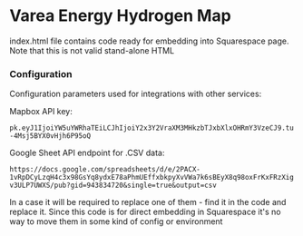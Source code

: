 # Varea Energy Hydrogen Map

index.html file contains code ready for embedding into Squarespace page. Note that this is not valid stand-alone HTML

### Configuration

Configuration parameters used for integrations with other services:

Mapbox API key:

`pk.eyJ1IjoiYW5uYWRhaTEiLCJhIjoiY2x3Y2VraXM3MHkzbTJxbXlxOHRmY3VzeCJ9.tu-4Msj5BYX0vHjh6P95oQ`

Google Sheet API endpoint for .CSV data:

`https://docs.google.com/spreadsheets/d/e/2PACX-1vRpDCyLzqH4c3x98GsYq8ydxE78aPhmUEffxbkpyXvVWa7k6sBEyX8q98oxFrKxFRzXigv3ULP7UWXS/pub?gid=943834720&single=true&output=csv`

In a case it will be required to replace one of them - find it in the code and replace it. Since this code is for direct embedding in Squarespace it's no way to move them in some kind of config or environment 